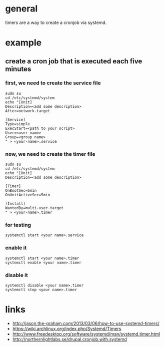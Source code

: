 # general

timers are a way to create a cronjob via systemd.

# example

## create a cron job that is executed each five minutes

### first, we need to create the service file

```
sudo su
cd /etc/systemd/system
echo "[Unit]
Description=<add some description>
After=network.target

[Service]
Type=simple
ExecStart=<path to your script>
User=<user name>
Group=<group name>
" > <your-name>.service
```

### now, we need to create the timer file

```
sudo su
cd /etc/systemd/system
echo "[Unit]
Description=<add some description>

[Timer]
OnBootSec=5min
OnUnitActiveSec=5min

[Install]
WantedBy=multi-user.target
" > <your-name>.timer
```

### for testing

```
systemctl start <your name>.service
```

### enable it

```
systemctl start <your name>.timer
systemctl enable <your name>.timer
```

### disable it

```
systemctl disable <your name>.timer
systemctl stop <your name>.timer
```

# links

* http://jason.the-graham.com/2013/03/06/how-to-use-systemd-timers/
* https://wiki.archlinux.org/index.php/Systemd/Timers
* http://www.freedesktop.org/software/systemd/man/systemd.timer.html
* http://northernlightlabs.se/drupal.cronjob.with.systemd

